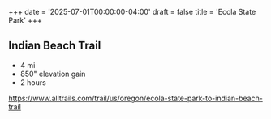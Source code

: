 +++
date = '2025-07-01T00:00:00-04:00'
draft = false
title = 'Ecola State Park'
+++

## Indian Beach Trail

* 4 mi
* 850" elevation gain
* 2 hours

https://www.alltrails.com/trail/us/oregon/ecola-state-park-to-indian-beach-trail

